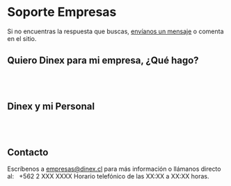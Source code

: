 # Soporte Empresas

Si no encuentras la respuesta que buscas, [envíanos un mensaje](../solicitud.md) o comenta en el sitio.

## Quiero Dinex para mi empresa, ¿Qué hago?


<br><br>

## Dinex y mi Personal


<br><br>

## Contacto

Escríbenos a <a href="mailto:info@dinex.cl" target="_blank">empresas@dinex.cl</a> para más información o llámanos directo al:   
+562 2 XXX XXXX
Horario telefónico de las XX:XX a XX:XX horas.

<br><br>
